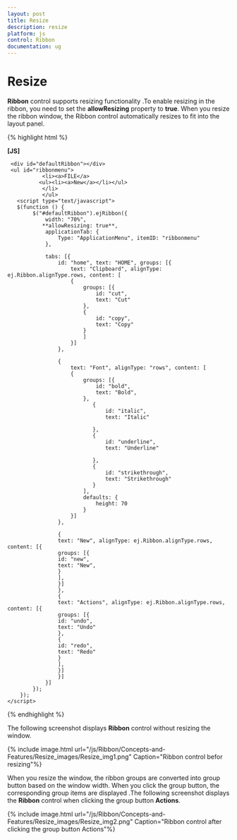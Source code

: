 ```yaml
---
layout: post
title: Resize
description: resize 
platform: js
control: Ribbon
documentation: ug
---
```


# Resize 

**Ribbon** control supports resizing functionality .To enable resizing in the ribbon, you need to set the **allowResizing** property to **true**. When you resize the ribbon window, the Ribbon control automatically resizes to fit into the layout panel. 

{% highlight html %}

**[JS]**

     <div id="defaultRibbon"></div>    
     <ul id="ribbonmenu">
               <li><a>FILE</a>
              <ul><li><a>New</a></li></ul>
               </li>
               </ul>                        
       <script type="text/javascript">
       $(function () {
            $("#defaultRibbon").ejRibbon({
                width: "70%",
               **allowResizing: true**, 
                applicationTab: {
                    Type: "ApplicationMenu", itemID: "ribbonmenu"
                },
                
                tabs: [{
                    id: "home", text: "HOME", groups: [{
                        text: "Clipboard", alignType: ej.Ribbon.alignType.rows, content: [
                        {
                            groups: [{
                                id: "cut",
                                text: "Cut"
                            },
                            {
                                id: "copy",
                                text: "Copy"
                            }
                            ]
                        }]
                    },
                    
                    {
                        text: "Font", alignType: "rows", content: [
                        {
                            groups: [{
                                id: "bold",
                                text: "Bold",
                            },
                               {
                                   id: "italic",
                                   text: "Italic"

                               },
                               {
                                   id: "underline",
                                   text: "Underline"

                               },
                               {
                                   id: "strikethrough",
                                   text: "Strikethrough"
                               }
                            ],
                            defaults: {
                                height: 70
                            }
                        }]
                    },
                    
                    {
                    text: "New", alignType: ej.Ribbon.alignType.rows, content: [{
                    groups: [{
                    id: "new",
                    text: "New",
                    }
                    ],
                    }]
                    },
                    {
                    text: "Actions", alignType: ej.Ribbon.alignType.rows, content: [{
                    groups: [{
                    id: "undo",
                    text: "Undo"
                    },
                    {
                    id: "redo",
                    text: "Redo"
                    }
                    ],
                    }]
                    }]
                }]
            });
        });
    </script>


{% endhighlight %}


The following screenshot displays **Ribbon** control without resizing the window.

{% include image.html url="/js/Ribbon/Concepts-and-Features/Resize_images/Resize_img1.png" Caption="Ribbon control befor resizing"%}

When you resize the window, the ribbon groups are converted  into group button based on the window width. When you click the group button, the corresponding group items are displayed .The following screenshot displays the **Ribbon** control when clicking the group button **Actions**.

{% include image.html url="/js/Ribbon/Concepts-and-Features/Resize_images/Resize_img2.png" Caption="Ribbon control after clicking the group button Actions"%}

